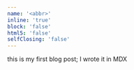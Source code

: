 ```yaml
---
name: '<abbr>'
inline: 'true'
block: 'false'
html5: 'false'
selfClosing: 'false'
---
```


this is my first blog post; I wrote it in MDX
